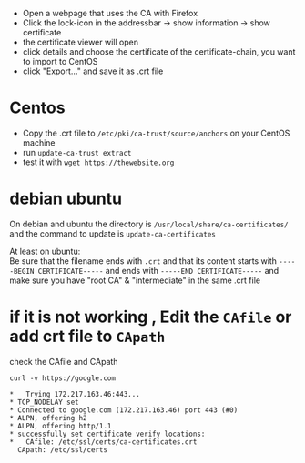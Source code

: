 + Open a webpage that uses the CA with Firefox
+ Click the lock-icon in the addressbar -> show information -> show certificate
+ the certificate viewer will open
+ click details and choose the certificate of the certificate-chain, you want to import to CentOS
+ click "Export..." and save it as .crt file

# Centos
+ Copy the .crt file to `/etc/pki/ca-trust/source/anchors` on your CentOS machine
+ run `update-ca-trust extract`
+ test it with `wget https://thewebsite.org`

# debian ubuntu
On debian and ubuntu the directory is `/usr/local/share/ca-certificates/` and the command to update is `update-ca-certificates`

At least on ubuntu:  
Be sure that the filename ends with `.crt` and that its content starts with `-----BEGIN CERTIFICATE-----` and ends with `-----END CERTIFICATE-----` and make sure you have "root CA" & "intermediate" in the same .crt file



 # if it is not working , Edit the ```CAfile``` or add crt file to ```CApath```

check the CAfile and CApath
```
curl -v https://google.com
```
```
*   Trying 172.217.163.46:443...
* TCP_NODELAY set
* Connected to google.com (172.217.163.46) port 443 (#0)
* ALPN, offering h2
* ALPN, offering http/1.1
* successfully set certificate verify locations:
*   CAfile: /etc/ssl/certs/ca-certificates.crt
  CApath: /etc/ssl/certs
```

